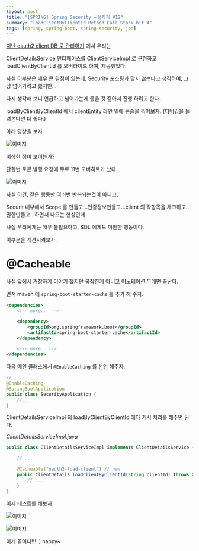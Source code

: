 ```yaml
---
layout: post
title: "[SPRING] Spring Security 사용하기 #12"
summary: "loadClientByClientId Method Call Stack hit 4"
tags: [spring, spring-boot, spring-security, jpa]
---
```


[지난 oauth2 client DB 로 관리하기](/2019/05/22/spring-boot-oauth2-client-with-db/) 에서 우리는

ClientDetailsService 인터페이스를 ClientServiceImpl 로 구현하고 loadClientByClientId 를 오버라이드 하여, 제공했었다.

사실 이부분은 매우 큰 결점이 있는데, Security 포스팅과 맞지 않는다고 생각하여, 그냥 넘어가려고 했지만...

다시 생각해 보니 언급하고 넘어가는게 좋을 것 같아서 진행 하려고 한다.

loadByClientByClientId 에서 clientEntity 라인 밑에 콘솔을 찍어보자. (디버깅을 돌려본다면 더 좋다.)

아래 영상을 보자.

![이미지](https://s3.ap-northeast-2.amazonaws.com/ziponia.github.io/2019-5-27/spring-oauth2-client-overhit.gif)

이상한 점이 보이는가?

단한번 토큰 발행 요청에 무료 11번 오버히트가 났다.

![이미지](https://s3.ap-northeast-2.amazonaws.com/ziponia.github.io/2019-5-27/oauth2-overhit-image1.png)

사실 이건, 같은 행동만 여러번 반복되는것이 아니고,

Securit 내부에서 Scope 를 만들고...인증정보만들고...client 의 각항목을 체크하고.. 권한만들고.. 하면서 나오는 현상인데

사실 우리에게는 매우 불필요하고, SQL 에게도 미안한 행동이다.

이부분을 개선시켜보자.

# @Cacheable

사실 앞에서 거창하게 이야기 했지만 복잡한게 아니고 어노테이션 두개면 끝난다.

먼저 maven 에 `spring-boot-starter-cache` 를 추가 해 주자.

```xml
<dependencies>
    <!-- more... -->

    <dependency>
        <groupId>org.springframework.boot</groupId>
        <artifactId>spring-boot-starter-cache</artifactId>
    </dependency>

    <!-- more.. -->
</dependencies>
```

다음 메인 클래스에서 `@EnableCaching` 를 선언 해주자.

```java
// ...
@EnableCaching
@SpringBootApplication
public class SecurityApplication {
    //...
}
```

ClientDetailsServiceImpl 의 loadByClientByClientId 에다 캐시 처리를 해주면 된다.

_ClientDetailsServiceImpl.java_

```java
public class ClientDetailsServiceImpl implements ClientDetailsService {

    // ...

    @Cacheable("oauth2-load-client") // new
    public ClientDetails loadClientByClientId(String clientId) throws ClientRegistrationException {
        // ...
    }
}
```

이제 테스트를 해보자.

![이미지](https://s3.ap-northeast-2.amazonaws.com/ziponia.github.io/2019-5-27/oauth2-overhit-final.gif)

![이미지](https://s3.ap-northeast-2.amazonaws.com/ziponia.github.io/2019-5-27/oauth2-ovehit-image-final.png)

이게 끝이다!!! :) happy~
